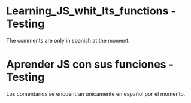 # Learning_JS_whit_Its_functions - Testing
  The comments are only in spanish at the moment.
# Aprender JS con sus funciones - Testing
  Los comentarios se encuentran únicamente en español por el momento.
